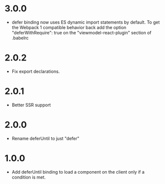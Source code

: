 # 3.0.0
* defer binding now uses ES dynamic import statements by default. To get the Webpack 1 compatible behavior back add the option "deferWithRequire": true on the "viewmodel-react-plugin" section of .babelrc

# 2.0.2
* Fix export declarations.

# 2.0.1
* Better SSR support

# 2.0.0
* Rename deferUntil to just "defer"

# 1.0.0
* Add deferUntil binding to load a component on the client only if a condition is met.

